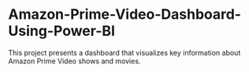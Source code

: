 # Amazon-Prime-Video-Dashboard-Using-Power-BI
This project presents a dashboard that visualizes key information about Amazon Prime Video shows and movies.
